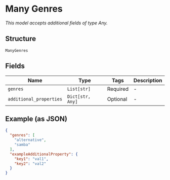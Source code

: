 
# Many Genres

*This model accepts additional fields of type Any.*

## Structure

`ManyGenres`

## Fields

| Name | Type | Tags | Description |
|  --- | --- | --- | --- |
| `genres` | `List[str]` | Required | - |
| `additional_properties` | `Dict[str, Any]` | Optional | - |

## Example (as JSON)

```json
{
  "genres": [
    "alternative",
    "samba"
  ],
  "exampleAdditionalProperty": {
    "key1": "val1",
    "key2": "val2"
  }
}
```

